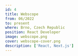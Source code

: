 ```yaml
---
id: 4
title: Webscope
from: 06/2022
to: present
where: Brno, Czech Republic
position: React Developer
image: webscope.png
cover: webscope-cover.png
description: ['React, Next.js']
---
```

